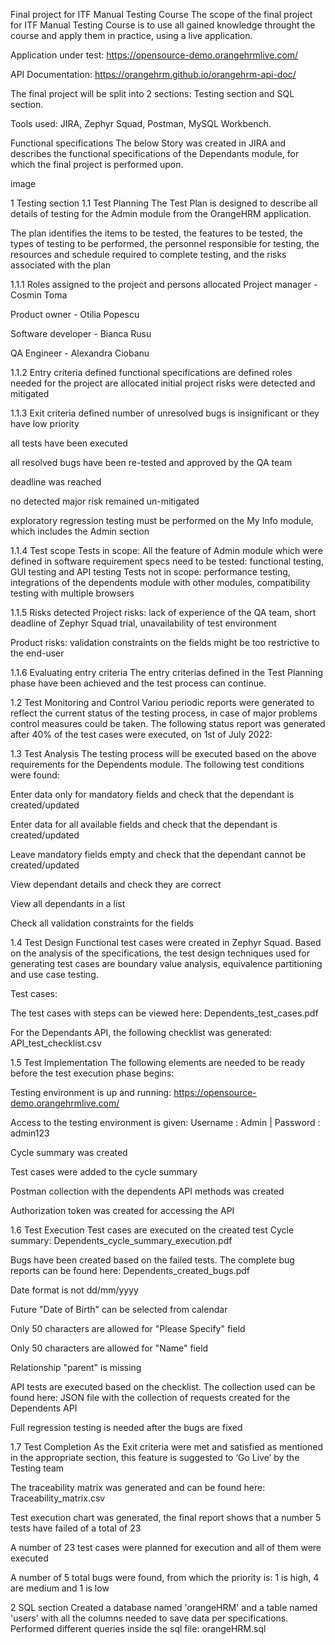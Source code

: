 Final project for ITF Manual Testing Course
The scope of the final project for ITF Manual Testing Course is to use all gained knowledge throught the course and apply them in practice, using a live application.

Application under test: https://opensource-demo.orangehrmlive.com/

API Documentation: https://orangehrm.github.io/orangehrm-api-doc/

The final project will be split into 2 sections: Testing section and SQL section.

Tools used: JIRA, Zephyr Squad, Postman, MySQL Workbench.

Functional specifications
The below Story was created in JIRA and describes the functional specifications of the Dependants module, for which the final project is performed upon.

image

1 Testing section
1.1 Test Planning
The Test Plan is designed to describe all details of testing for the Admin module from the OrangeHRM application.

The plan identifies the items to be tested, the features to be tested, the types of testing to be performed, the personnel responsible for testing, the resources and schedule required to complete testing, and the risks associated with the plan

1.1.1 Roles assigned to the project and persons allocated
Project manager - Cosmin Toma

Product owner - Otilia Popescu

Software developer - Bianca Rusu

QA Engineer - Alexandra Ciobanu

1.1.2 Entry criteria defined
functional specifications are defined
roles needed for the project are allocated
initial project risks were detected and mitigated

1.1.3 Exit criteria defined
number of unresolved bugs is insignificant or they have low priority

all tests have been executed

all resolved bugs have been re-tested and approved by the QA team

deadline was reached

no detected major risk remained un-mitigated

exploratory regression testing must be performed on the My Info module, which includes the Admin section

1.1.4 Test scope
Tests in scope: All the feature of Admin module which were defined in software requirement specs need to be tested: functional testing, GUI testing and API testing
Tests not in scope: performance testing, integrations of the dependents module with other modules, compatibility testing with multiple browsers

1.1.5 Risks detected
Project risks: lack of experience of the QA team, short deadline of Zephyr Squad trial, unavailability of test environment

Product risks: validation constraints on the fields might be too restrictive to the end-user

1.1.6 Evaluating entry criteria
The entry criterias defined in the Test Planning phase have been achieved and the test process can continue.

1.2 Test Monitoring and Control
Variou periodic reports were generated to reflect the current status of the testing process, in case of major problems control measures could be taken. The following status report was generated after 40% of the test cases were executed, on 1st of July 2022:


1.3 Test Analysis
The testing process will be executed based on the above requirements for the Dependents module. The following test conditions were found:

Enter data only for mandatory fields and check that the dependant is created/updated

Enter data for all available fields and check that the dependant is created/updated

Leave mandatory fields empty and check that the dependant cannot be created/updated

View dependant details and check they are correct

View all dependants in a list

Check all validation constraints for the fields

1.4 Test Design
Functional test cases were created in Zephyr Squad. Based on the analysis of the specifications, the test design techniques used for generating test cases are boundary value analysis, equivalence partitioning and use case testing.

Test cases:



The test cases with steps can be viewed here: Dependents_test_cases.pdf

For the Dependants API, the following checklist was generated: API_test_checklist.csv

1.5 Test Implementation
The following elements are needed to be ready before the test execution phase begins:

Testing environment is up and running: https://opensource-demo.orangehrmlive.com/

Access to the testing environment is given: Username : Admin | Password : admin123

Cycle summary was created

Test cases were added to the cycle summary

Postman collection with the dependents API methods was created

Authorization token was created for accessing the API

1.6 Test Execution
Test cases are executed on the created test Cycle summary: Dependents_cycle_summary_execution.pdf

Bugs have been created based on the failed tests. The complete bug reports can be found here: Dependents_created_bugs.pdf

Date format is not dd/mm/yyyy

Future "Date of Birth" can be selected from calendar

Only 50 characters are allowed for "Please Specify" field

Only 50 characters are allowed for "Name" field

Relationship "parent" is missing

API tests are executed based on the checklist. The collection used can be found here: JSON file with the collection of requests created for the Dependents API

Full regression testing is needed after the bugs are fixed

1.7 Test Completion
As the Exit criteria were met and satisfied as mentioned in the appropriate section, this feature is suggested to ‘Go Live’ by the Testing team

The traceability matrix was generated and can be found here: Traceability_matrix.csv

Test execution chart was generated, the final report shows that a number 5 tests have failed of a total of 23

A number of 23 test cases were planned for execution and all of them were executed

A number of 5 total bugs were found, from which the priority is: 1 is high, 4 are medium and 1 is low


2 SQL section
Created a database named 'orangeHRM' and a table named 'users' with all the columns needed to save data per specifications. Performed different queries inside the sql file: orangeHRM.sql
